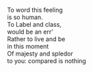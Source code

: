 To word this feeling  
is so human.  
To Label and class,  
would be an err'  
Rather to live and be  
in this moment  
Of majesty and spledor  
to you: compared is nothing  
